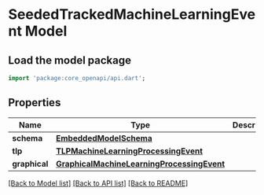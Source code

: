# SeededTrackedMachineLearningEvent Model

## Load the model package
```dart
import 'package:core_openapi/api.dart';
```

## Properties
Name | Type | Description | Notes
------------ | ------------- | ------------- | -------------
**schema** | [**EmbeddedModelSchema**](EmbeddedModelSchema) |  | [optional] 
**tlp** | [**TLPMachineLearningProcessingEvent**](TLPMachineLearningProcessingEvent) |  | [optional] 
**graphical** | [**GraphicalMachineLearningProcessingEvent**](GraphicalMachineLearningProcessingEvent) |  | [optional] 

[[Back to Model list]](../README#documentation-for-models) [[Back to API list]](../README#documentation-for-api-endpoints) [[Back to README]](../README)


